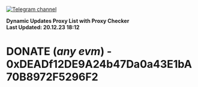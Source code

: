 [![Telegram channel](https://img.shields.io/endpoint?url=https://runkit.io/damiankrawczyk/telegram-badge/branches/master?url=https://t.me/n4z4v0d)](https://t.me/n4z4v0d) 

**Dynamic Updates Proxy List with Proxy Checker**  
**Last Updated: 20.12.23 18:12**

# DONATE (_any evm_) - 0xDEADf12DE9A24b47Da0a43E1bA70B8972F5296F2
